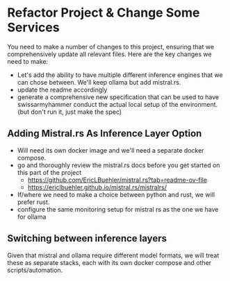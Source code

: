 # Refactor Project & Change Some Services


You need to make a number of changes to this project, ensuring that we comprehensively update all relevant files.   Here are the key changes we need to make:
- Let's add the ability to have multiple different inference engines that we can chose between.   We'll keep ollama but add mistral.rs.
- update the readme accordingly
- generate a comprehensive new specification that can be used to have swissarmyhammer conduct the actual local setup of the environment. (but don't run it, just make the spec)

## Adding Mistral.rs As Inference Layer Option

- Will need its own docker image and we'll need a separate docker compose. 
- go and thoroughly review the mistral.rs docs before you get started on this part of the project
  - https://github.com/EricLBuehler/mistral.rs?tab=readme-ov-file
  - https://ericlbuehler.github.io/mistral.rs/mistralrs/
- If/where we need to make a choice between python and rust, we will prefer rust.
- configure the same monitoring setup for mistral rs as the one we have for ollama

## Switching between inference layers
Given that mistral and ollama require different model formats, we will treat these as separate stacks, each with its own docker compose and other scripts/automation.  